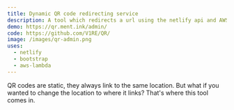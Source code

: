```yaml
---
title: Dynamic QR code redirecting service
description: A tool which redirects a url using the netlify api and AWS Lambda functions.
demo: https://qr.ment.ink/admin/
code: https://github.com/V1RE/QR/
image: /images/qr-admin.png
uses:
  - netlify
  - bootstrap
  - aws-lambda
---
```


QR codes are static, they always link to the same location. But what if you wanted to change the location to where it links? That's where this tool comes in.
